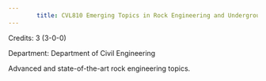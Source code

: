 ```yaml
---
        title: CVL810 Emerging Topics in Rock Engineering and Underground Structures
---
```

Credits: 3 (3-0-0)

Department: Department of Civil Engineering

Advanced and state-of-the-art rock engineering topics.